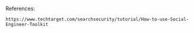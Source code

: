 References:
```
https://www.techtarget.com/searchsecurity/tutorial/How-to-use-Social-Engineer-Toolkit

```
